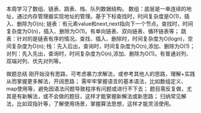 本周学习了数组、链表、跳表、栈、队列数据结构。
数组：底层是一串连续的地址，通过内存管理器实现地址的管理。基于下标查找时，时间复杂度是O(1)，插入、删除为O(n);
链表：有元素value和next,next指向下一个节点。查找时，时间复杂度为O(n)，插入、删除为O(1)。有单向链表、双向链表、循环链表等；
跳表：针对的是链表有序的情况。查找、插入、删除时，时间复杂度为O(logn)，空间复杂度为O(n);
栈：先入后出，查询时，时间复杂度为O(n),添加、删除为O(1)；
对列：先入先出，查询时，时间复杂度为O(n),添加、删除为O(1)。有普通对列、双端对列、优先对列等。

做题总结
刚开始没有思路，可考虑暴力求解法，或参考其他人的思路，理解+实践从而掌握更多解法，开阔思路；
需牢牢掌握语言的基本语法，比如数组定义、map使用等，避免因语法问题导致程序有问题或进行不下去；
题目需反复做，尤其是有新解法，或不会做的题目，这样才能掌握新解法或新思路；
归纳常见解法，比如双指针等，了解使用场景，掌握算法思想，这样才能灵活使用。